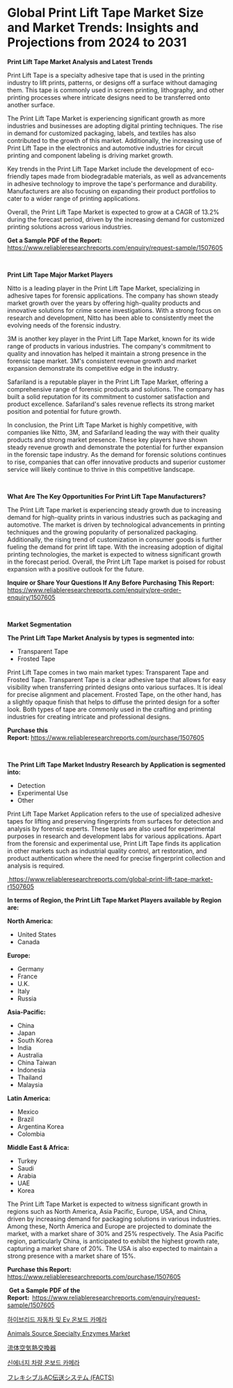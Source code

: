 <p><h1>Global Print Lift Tape Market Size and Market Trends: Insights and Projections from 2024 to 2031</h1></p><p><strong>Print Lift Tape Market Analysis and Latest Trends</strong></p>
<p><p>Print Lift Tape is a specialty adhesive tape that is used in the printing industry to lift prints, patterns, or designs off a surface without damaging them. This tape is commonly used in screen printing, lithography, and other printing processes where intricate designs need to be transferred onto another surface.</p><p>The Print Lift Tape Market is experiencing significant growth as more industries and businesses are adopting digital printing techniques. The rise in demand for customized packaging, labels, and textiles has also contributed to the growth of this market. Additionally, the increasing use of Print Lift Tape in the electronics and automotive industries for circuit printing and component labeling is driving market growth.</p><p>Key trends in the Print Lift Tape Market include the development of eco-friendly tapes made from biodegradable materials, as well as advancements in adhesive technology to improve the tape's performance and durability. Manufacturers are also focusing on expanding their product portfolios to cater to a wider range of printing applications.</p><p>Overall, the Print Lift Tape Market is expected to grow at a CAGR of 13.2% during the forecast period, driven by the increasing demand for customized printing solutions across various industries.</p></p>
<p><strong>Get a Sample PDF of the Report:&nbsp;</strong> <a href="https://www.reliableresearchreports.com/enquiry/request-sample/1507605">https://www.reliableresearchreports.com/enquiry/request-sample/1507605</a></p>
<p>&nbsp;</p>
<p><strong>Print Lift Tape Major Market Players</strong></p>
<p><p>Nitto is a leading player in the Print Lift Tape Market, specializing in adhesive tapes for forensic applications. The company has shown steady market growth over the years by offering high-quality products and innovative solutions for crime scene investigations. With a strong focus on research and development, Nitto has been able to consistently meet the evolving needs of the forensic industry.</p><p>3M is another key player in the Print Lift Tape Market, known for its wide range of products in various industries. The company's commitment to quality and innovation has helped it maintain a strong presence in the forensic tape market. 3M's consistent revenue growth and market expansion demonstrate its competitive edge in the industry.</p><p>Safariland is a reputable player in the Print Lift Tape Market, offering a comprehensive range of forensic products and solutions. The company has built a solid reputation for its commitment to customer satisfaction and product excellence. Safariland's sales revenue reflects its strong market position and potential for future growth.</p><p>In conclusion, the Print Lift Tape Market is highly competitive, with companies like Nitto, 3M, and Safariland leading the way with their quality products and strong market presence. These key players have shown steady revenue growth and demonstrate the potential for further expansion in the forensic tape industry. As the demand for forensic solutions continues to rise, companies that can offer innovative products and superior customer service will likely continue to thrive in this competitive landscape.</p></p>
<p>&nbsp;</p>
<p><strong>What Are The Key Opportunities For Print Lift Tape Manufacturers?</strong></p>
<p><p>The Print Lift Tape market is experiencing steady growth due to increasing demand for high-quality prints in various industries such as packaging and automotive. The market is driven by technological advancements in printing techniques and the growing popularity of personalized packaging. Additionally, the rising trend of customization in consumer goods is further fueling the demand for print lift tape. With the increasing adoption of digital printing technologies, the market is expected to witness significant growth in the forecast period. Overall, the Print Lift Tape market is poised for robust expansion with a positive outlook for the future.</p></p>
<p><strong>Inquire or Share Your Questions If Any Before Purchasing This Report:</strong> <a href="https://www.reliableresearchreports.com/enquiry/pre-order-enquiry/1507605">https://www.reliableresearchreports.com/enquiry/pre-order-enquiry/1507605</a></p>
<p>&nbsp;</p>
<p><strong>Market Segmentation</strong></p>
<p><strong>The Print Lift Tape Market Analysis by types is segmented into:</strong></p>
<p><ul><li>Transparent Tape</li><li>Frosted Tape</li></ul></p>
<p><p>Print Lift Tape comes in two main market types: Transparent Tape and Frosted Tape. Transparent Tape is a clear adhesive tape that allows for easy visibility when transferring printed designs onto various surfaces. It is ideal for precise alignment and placement. Frosted Tape, on the other hand, has a slightly opaque finish that helps to diffuse the printed design for a softer look. Both types of tape are commonly used in the crafting and printing industries for creating intricate and professional designs.</p></p>
<p><strong>Purchase this Report:&nbsp;</strong><a href="https://www.reliableresearchreports.com/purchase/1507605">https://www.reliableresearchreports.com/purchase/1507605</a></p>
<p>&nbsp;</p>
<p><strong>The Print Lift Tape Market Industry Research by Application is segmented into:</strong></p>
<p><ul><li>Detection</li><li>Experimental Use</li><li>Other</li></ul></p>
<p><p>Print Lift Tape Market Application refers to the use of specialized adhesive tapes for lifting and preserving fingerprints from surfaces for detection and analysis by forensic experts. These tapes are also used for experimental purposes in research and development labs for various applications. Apart from the forensic and experimental use, Print Lift Tape finds its application in other markets such as industrial quality control, art restoration, and product authentication where the need for precise fingerprint collection and analysis is required.</p></p>
<p><a href="https://www.reliableresearchreports.com/global-print-lift-tape-market-r1507605">&nbsp;https://www.reliableresearchreports.com/global-print-lift-tape-market-r1507605</a></p>
<p><strong>In terms of Region, the Print Lift Tape Market Players available by Region are:</strong></p>
<p>
    <p> <strong> North America: </strong>
        <ul>
            <li>United States</li>
            <li>Canada</li>
        </ul>
        </p> 
    <p> <strong> Europe: </strong>
        <ul>
            <li>Germany</li>
            <li>France</li>
            <li>U.K.</li>
            <li>Italy</li>
            <li>Russia</li>
        </ul>
        </p> 
    <p> <strong> Asia-Pacific: </strong>
        <ul>
            <li>China</li>
            <li>Japan</li>
            <li>South Korea</li>
            <li>India</li>
            <li>Australia</li>
            <li>China Taiwan</li>
            <li>Indonesia</li>
            <li>Thailand</li>
            <li>Malaysia</li>
        </ul>
        </p> 
    <p> <strong> Latin America: </strong>
        <ul>
            <li>Mexico</li>
            <li>Brazil</li>
            <li>Argentina Korea</li>
            <li>Colombia</li>
        </ul>
        </p> 
    <p> <strong> Middle East & Africa: </strong>
        <ul>
            <li>Turkey</li>
            <li>Saudi</li>
            <li>Arabia</li>
            <li>UAE</li>
            <li>Korea</li>
        </ul>
    </p>
    </p>
<p><p>The Print Lift Tape Market is expected to witness significant growth in regions such as North America, Asia Pacific, Europe, USA, and China, driven by increasing demand for packaging solutions in various industries. Among these, North America and Europe are projected to dominate the market, with a market share of 30% and 25% respectively. The Asia Pacific region, particularly China, is anticipated to exhibit the highest growth rate, capturing a market share of 20%. The USA is also expected to maintain a strong presence with a market share of 15%.</p></p>
<p><strong>Purchase this Report: </strong><a href="https://www.reliableresearchreports.com/purchase/1507605">https://www.reliableresearchreports.com/purchase/1507605</a></p>
<p>&nbsp;<strong>Get a Sample PDF of the Report:&nbsp;&nbsp;</strong><a href="https://www.reliableresearchreports.com/enquiry/request-sample/1507605">https://www.reliableresearchreports.com/enquiry/request-sample/1507605</a></p>
<p><strong></strong></p>
<p><p><a href="https://github.com/johneahan44556754/Market-Research-Report-List-1/blob/main/167325685621.md">하이브리드 자동차 및 Ev 온보드 카메라</a></p><p><a href="https://github.com/GageWest1962/Market-Research-Report-List-1/blob/main/animals-source-specialty-enzymes-market.md">Animals Source Specialty Enzymes Market</a></p><p><a href="https://github.com/hardee896/Market-Research-Report-List-1/blob/main/218047693254.md">流体空気熱交換器</a></p><p><a href="https://github.com/rahat-gis/Market-Research-Report-List-1/blob/main/865128585620.md">신에너지 차량 온보드 카메라</a></p><p><a href="https://github.com/ReyesKohler20231/Market-Research-Report-List-1/blob/main/454013493253.md">フレキシブルAC伝送システム (FACTS)</a></p></p>
